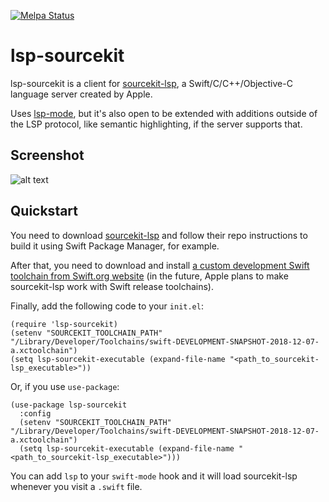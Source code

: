 [![Melpa Status](http://melpa.milkbox.net/packages/lsp-sourcekit-badge.svg)](http://melpa.milkbox.net/#/lsp-sourcekit)

# lsp-sourcekit

lsp-sourcekit is a client for [sourcekit-lsp](https://github.com/apple/sourcekit-lsp), a Swift/C/C++/Objective-C language server created by Apple.

Uses [lsp-mode](https://github.com/emacs-lsp/lsp-mode), but it's also open to be extended with additions outside of the LSP protocol, like semantic highlighting, if the server supports that.

## Screenshot

![alt text](https://github.com/emacs-lsp/lsp-sourcekit/raw/master/images/main_screenshot.png "Screenshot of sourcekit-lsp in Emacs")

## Quickstart

You need to download [sourcekit-lsp](https://github.com/apple/sourcekit-lsp) and follow their repo instructions to build it using Swift Package Manager, for example.

After that, you need to download and install [a custom development Swift toolchain from Swift.org website](https://swift.org/builds/development/xcode/swift-DEVELOPMENT-SNAPSHOT-2018-11-01-a/swift-DEVELOPMENT-SNAPSHOT-2018-11-01-a-osx.pkg) (in the future, Apple plans to make sourcekit-lsp work with Swift release toolchains).

Finally, add the following code to your `init.el`:

```elisp
(require 'lsp-sourcekit)
(setenv "SOURCEKIT_TOOLCHAIN_PATH" "/Library/Developer/Toolchains/swift-DEVELOPMENT-SNAPSHOT-2018-12-07-a.xctoolchain")
(setq lsp-sourcekit-executable (expand-file-name "<path_to_sourcekit-lsp_executable>"))
```

Or, if you use `use-package`:

```elisp
(use-package lsp-sourcekit
  :config
  (setenv "SOURCEKIT_TOOLCHAIN_PATH" "/Library/Developer/Toolchains/swift-DEVELOPMENT-SNAPSHOT-2018-12-07-a.xctoolchain")
  (setq lsp-sourcekit-executable (expand-file-name "<path_to_sourcekit-lsp_executable>")))
```

You can add `lsp` to your `swift-mode` hook and it will load sourcekit-lsp whenever you visit a `.swift` file.
